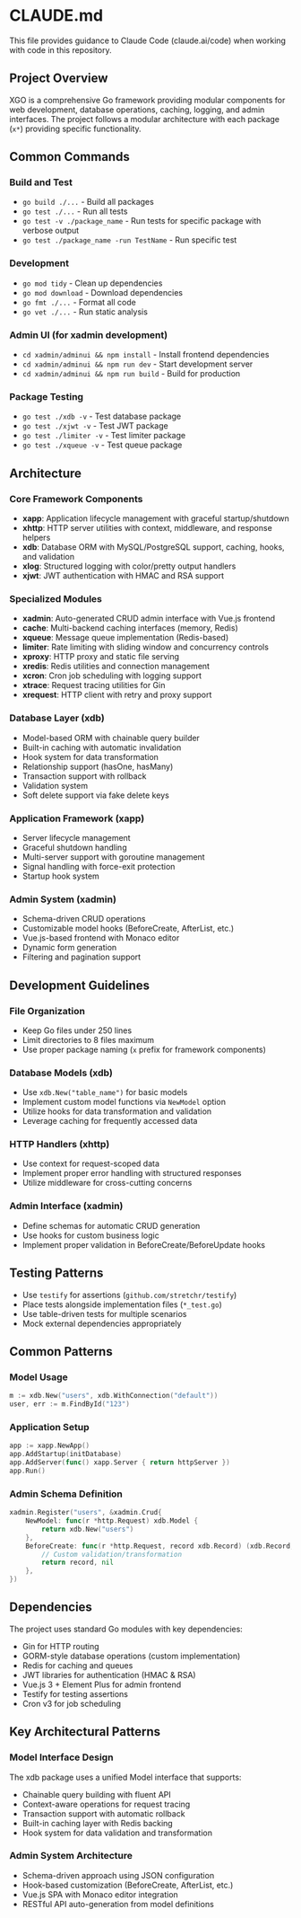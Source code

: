 # CLAUDE.md

This file provides guidance to Claude Code (claude.ai/code) when working with code in this repository.

## Project Overview

XGO is a comprehensive Go framework providing modular components for web development, database operations, caching, logging, and admin interfaces. The project follows a modular architecture with each package (`x*`) providing specific functionality.

## Common Commands

### Build and Test
- `go build ./...` - Build all packages
- `go test ./...` - Run all tests
- `go test -v ./package_name` - Run tests for specific package with verbose output
- `go test ./package_name -run TestName` - Run specific test

### Development
- `go mod tidy` - Clean up dependencies
- `go mod download` - Download dependencies
- `go fmt ./...` - Format all code
- `go vet ./...` - Run static analysis

### Admin UI (for xadmin development)
- `cd xadmin/adminui && npm install` - Install frontend dependencies
- `cd xadmin/adminui && npm run dev` - Start development server
- `cd xadmin/adminui && npm run build` - Build for production

### Package Testing
- `go test ./xdb -v` - Test database package
- `go test ./xjwt -v` - Test JWT package
- `go test ./limiter -v` - Test limiter package
- `go test ./xqueue -v` - Test queue package

## Architecture

### Core Framework Components
- **xapp**: Application lifecycle management with graceful startup/shutdown
- **xhttp**: HTTP server utilities with context, middleware, and response helpers
- **xdb**: Database ORM with MySQL/PostgreSQL support, caching, hooks, and validation
- **xlog**: Structured logging with color/pretty output handlers
- **xjwt**: JWT authentication with HMAC and RSA support

### Specialized Modules
- **xadmin**: Auto-generated CRUD admin interface with Vue.js frontend
- **cache**: Multi-backend caching interfaces (memory, Redis)
- **xqueue**: Message queue implementation (Redis-based)
- **limiter**: Rate limiting with sliding window and concurrency controls
- **xproxy**: HTTP proxy and static file serving
- **xredis**: Redis utilities and connection management
- **xcron**: Cron job scheduling with logging support
- **xtrace**: Request tracing utilities for Gin
- **xrequest**: HTTP client with retry and proxy support

### Database Layer (xdb)
- Model-based ORM with chainable query builder
- Built-in caching with automatic invalidation
- Hook system for data transformation
- Relationship support (hasOne, hasMany)
- Transaction support with rollback
- Validation system
- Soft delete support via fake delete keys

### Application Framework (xapp)
- Server lifecycle management
- Graceful shutdown handling
- Multi-server support with goroutine management
- Signal handling with force-exit protection
- Startup hook system

### Admin System (xadmin)
- Schema-driven CRUD operations
- Customizable model hooks (BeforeCreate, AfterList, etc.)
- Vue.js-based frontend with Monaco editor
- Dynamic form generation
- Filtering and pagination support

## Development Guidelines

### File Organization
- Keep Go files under 250 lines
- Limit directories to 8 files maximum
- Use proper package naming (`x` prefix for framework components)

### Database Models (xdb)
- Use `xdb.New("table_name")` for basic models
- Implement custom model functions via `NewModel` option
- Utilize hooks for data transformation and validation
- Leverage caching for frequently accessed data

### HTTP Handlers (xhttp)
- Use context for request-scoped data
- Implement proper error handling with structured responses
- Utilize middleware for cross-cutting concerns

### Admin Interface (xadmin)
- Define schemas for automatic CRUD generation
- Use hooks for custom business logic
- Implement proper validation in BeforeCreate/BeforeUpdate hooks

## Testing Patterns

- Use `testify` for assertions (`github.com/stretchr/testify`)
- Place tests alongside implementation files (`*_test.go`)
- Use table-driven tests for multiple scenarios
- Mock external dependencies appropriately

## Common Patterns

### Model Usage
```go
m := xdb.New("users", xdb.WithConnection("default"))
user, err := m.FindById("123")
```

### Application Setup
```go
app := xapp.NewApp()
app.AddStartup(initDatabase)
app.AddServer(func() xapp.Server { return httpServer })
app.Run()
```

### Admin Schema Definition
```go
xadmin.Register("users", &xadmin.Crud{
    NewModel: func(r *http.Request) xdb.Model {
        return xdb.New("users")
    },
    BeforeCreate: func(r *http.Request, record xdb.Record) (xdb.Record, error) {
        // Custom validation/transformation
        return record, nil
    },
})
```

## Dependencies

The project uses standard Go modules with key dependencies:
- Gin for HTTP routing
- GORM-style database operations (custom implementation)
- Redis for caching and queues
- JWT libraries for authentication (HMAC & RSA)
- Vue.js 3 + Element Plus for admin frontend
- Testify for testing assertions
- Cron v3 for job scheduling

## Key Architectural Patterns

### Model Interface Design
The xdb package uses a unified Model interface that supports:
- Chainable query building with fluent API
- Context-aware operations for request tracing
- Transaction support with automatic rollback
- Built-in caching layer with Redis backing
- Hook system for data validation and transformation

### Admin System Architecture
- Schema-driven approach using JSON configuration
- Hook-based customization (BeforeCreate, AfterList, etc.)
- Vue.js SPA with Monaco editor integration
- RESTful API auto-generation from model definitions